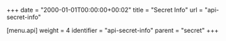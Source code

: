 +++
date = "2000-01-01T00:00:00+00:02"
title = "Secret Info"
url = "api-secret-info"

[menu.api]
  weight = 4
  identifier = "api-secret-info"
  parent = "secret"
+++
